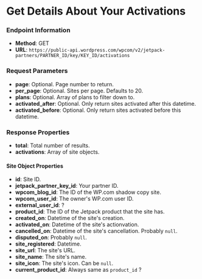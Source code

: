 # Get Details About Your Activations

### Endpoint Information

- __Method__: GET
- __URL__:    `https://public-api.wordpress.com/wpcom/v2/jetpack-partners/PARTNER_ID/key/KEY_ID/activations`

### Request Parameters

- __page__: Optional. Page number to return.
- __per_page__: Optional. Sites per page. Defaults to 20.
- __plans__: Optional. Array of plans to filter down to.
- __activated_after__: Optional. Only return sites activated after this datetime.
- __activated_before__: Optional. Only return sites activated before this datetime.

### Response Properties

- __total__: Total number of results.
- __activations__: Array of site objects.

#### Site Object Properties

- __id__: Site ID.
- __jetpack_partner_key_id__: Your partner ID.
- __wpcom_blog_id__: The ID of the WP.com shadow copy site.
- __wpcom_user_id__: The owner's WP.com user ID.
- __external_user_id__: ?
- __product_id__: The ID of the Jetpack product that the site has.
- __created_on__: Datetime of the site's creation.
- __activated_on__: Datetime of the site's actionvation.
- __cancelled_on__: Datetime of the site's cancellation. Probably `null`.
- __disputed_on__: Probably `null`.
- __site_registered__: Datetime.
- __site_url__: The site's URL.
- __site_name__: The site's name.
- __site_icon__: The site's icon. Can be `null`.
- __current_product_id__: Always same as `product_id` ?
